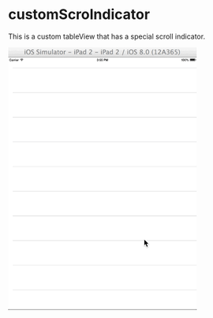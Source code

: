 customScroIndicator
===================
This is a custom tableView that has a special scroll indicator.

<img src="https://github.com/SbIm/customScroIndicator/blob/master/Demo.gif" alt="customScrolndicator Screenshot" width="382" height="532"/>
